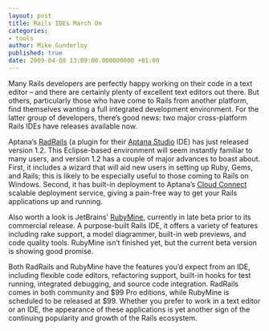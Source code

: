 ```yaml
---
layout: post
title: Rails IDEs March On
categories:
- tools
author: Mike Gunderloy
published: true
date: 2009-04-08 13:09:00.000000000 +01:00
---
```

<p>Many Rails developers are perfectly happy working on their code in a text editor &#8211; and there are certainly plenty of excellent text editors out there. But others, particularly those who have come to Rails from another platform, find themselves wanting a full integrated development environment. For the latter group of developers, there&#8217;s good news: two major cross-platform Rails IDEs have releases available now.</p>
<p>Aptana&#8217;s <a href="http://aptana.com/rails">RadRails</a> (a plugin for their <a href="http://aptana.com/studio">Aptana Studio</a> <span class="caps">IDE</span>) has just released version 1.2. This Eclipse-based environment will seem instantly familiar to many users, and version 1.2 has a couple of major advances to boast about. First, it includes a wizard that will aid new users in setting up Ruby, Gems, and Rails; this is likely to be especially useful to those coming to Rails on Windows. Second, it has built-in deployment to Aptana&#8217;s <a href="http://aptana.com/cloud">Cloud Connect</a> scalable deployment service, giving a pain-free way to get your Rails applications up and running.</p>
<p>Also worth a look is JetBrains&#8217; <a href="http://www.jetbrains.com/ruby/index.html">RubyMine</a>, currently in late beta prior to its commercial release. A purpose-built Rails <span class="caps">IDE</span>, it offers a variety of features including rake support, a model diagrammer, built-in web previews, and code quality tools. RubyMine isn&#8217;t finished yet, but the current beta version is showing good promise.</p>
<p>Both RadRails and RubyMine have the features you&#8217;d expect from an <span class="caps">IDE</span>, including flexible code editors, refactoring support, built-in hooks for test running, integrated debugging, and source code integration. RadRails comes in both community and $99 Pro editions, while RubyMine is scheduled to be released at $99. Whether you prefer to work in a text editor or an <span class="caps">IDE</span>, the appearance of these applications is yet another sign of the continuing popularity and growth of the Rails ecosystem.</p>